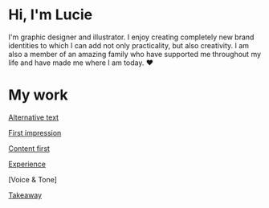 # Hi, I'm Lucie
I'm graphic designer and illustrator. 
I enjoy creating completely new brand identities to which I can add not only practicality, but also creativity. 
I am also a member of an amazing family who have supported me throughout my life and have made me where I am today. ❤️


# My work
[Alternative text](01-alternative-text)

[First impression](02-First-impression)

[Content first](03-content-first)

[Experience](04-experience)

[Voice & Tone]

[Takeaway](takeaways)
